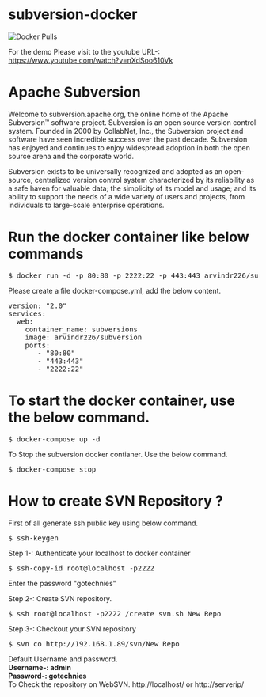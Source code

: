 # subversion-docker
<img alt="Docker Pulls" src="https://img.shields.io/docker/pulls/arvindr226/subversion?style=plastic">
<br>

For the demo Please visit to the youtube URL-: https://www.youtube.com/watch?v=nXdSoo610Vk
# Apache Subversion
Welcome to subversion.apache.org, the online home of the Apache Subversion™ software project. 
Subversion is an open source version control system. Founded in 2000 by CollabNet, Inc., the Subversion project 
and software have seen incredible success over the past decade. 
Subversion has enjoyed and continues to enjoy widespread adoption in both the open source arena and the corporate world.


Subversion exists to be universally recognized and adopted as an open-source, centralized version control system characterized 
by its reliability as a safe haven for valuable data; the simplicity of its model and usage; and its ability to support the needs 
of a wide variety of users and projects, from individuals to large-scale enterprise operations.

# Run the docker container like below commands
<pre>
$ docker run -d -p 80:80 -p 2222:22 -p 443:443 arvindr226/subversion
</pre>

Please create a file docker-compose.yml, add the below content.
<pre>
version: "2.0"
services:
  web:
    container_name: subversions
    image: arvindr226/subversion
    ports:
       - "80:80"
       - "443:443"
       - "2222:22"
</pre>

# To start the docker container, use the below command.
<pre>
$ docker-compose up -d
</pre>

To Stop the subversion docker contianer. Use the below command.
<pre>
$ docker-compose stop
</pre>

# How to create SVN Repository ?

First of all generate ssh public key using below command.
<pre>
$ ssh-keygen 
</pre>

Step 1-: Authenticate your localhost to docker container
<pre>
$ ssh-copy-id root@localhost -p2222
</pre>
Enter the password "gotechnies"

Step 2-: Create SVN repository.
<pre>
$ ssh root@localhost -p2222 /create_svn.sh New_Repo
</pre>


Step 3-: Checkout your SVN repository
<pre>
$ svn co http://192.168.1.89/svn/New_Repo
</pre>

Default Username and password. <br>
<b>
Username-: admin <br>
Password-: gotechnies<br>
</b>
To Check the repository on WebSVN. http://localhost/ or http://serverip/
